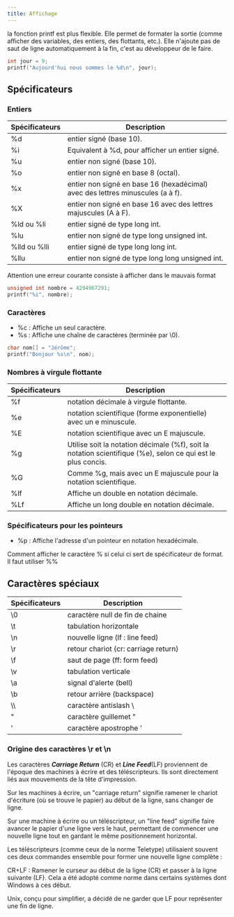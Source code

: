 ```yaml
---
title: Affichage
---
```


la fonction printf est plus flexible. Elle permet de formater la sortie (comme afficher des variables, des entiers, des flottants, etc.). Elle n'ajoute pas de saut de ligne automatiquement à la fin, c'est au développeur de le faire.

```c
int jour = 9;
printf("Aujourd'hui nous sommes le %d\n", jour);
```

## Spécificateurs

### Entiers

Spécificateurs|Description
---|---
%d |  entier signé (base 10).
%i | Equivalent à %d, pour afficher un entier signé.
%u |  entier non signé (base 10).
%o |  entier non signé en base 8 (octal).
%x |  entier non signé en base 16 (hexadécimal) avec des lettres minuscules (a à f).
%X |  entier non signé en base 16 avec des lettres majuscules (A à F).
%ld ou %li |  entier signé de type long int.
%lu |  entier non signé de type long unsigned int.
%lld ou %lli |  entier signé de type long long int.
%llu |  entier non signé de type long long unsigned int.

Attention une erreur courante consiste à afficher dans le mauvais format


```c
unsigned int nombre = 4294967291;
printf("%i", nombre);
```

### Caractères

- %c : Affiche un seul caractère.
- %s : Affiche une chaîne de caractères (terminée par \0).

```c
char nom[] = "Jérôme";
printf("Bonjour %s\n", nom);
```
### Nombres à virgule flottante

Spécificateurs|Description
---|---
%f | notation décimale à virgule flottante.
%e | notation scientifique (forme exponentielle) avec un e minuscule.
%E | notation scientifique avec un E majuscule.
%g | Utilise soit la notation décimale (%f), soit la notation scientifique (%e), selon ce qui est le plus concis.
%G | Comme %g, mais avec un E majuscule pour la notation scientifique.
%lf | Affiche un double en notation décimale.
%Lf | Affiche un long double en notation décimale.

### Spécificateurs pour les pointeurs

- %p : Affiche l'adresse d'un pointeur en notation hexadécimale.

Comment afficher le caractère % si celui ci sert de spécificateur de format.
Il faut utiliser %%

## Caractères spéciaux

Spécificateurs|Description
---|---
\0 | caractère null de fin de chaine
\t | tabulation horizontale
\n | nouvelle ligne (lf : line feed)
\r | retour chariot (cr: carriage return)
\f | saut de page (ff: form feed)
\v | tabulation verticale
\a | signal d'alerte (bell)
\b | retour arrière (backspace)
\\\\ | caractère antislash \\
\" | caractère guillemet "
\' | caractère apostrophe '

### Origine des caractères \r et \n

Les caractères ***Carriage Return*** (CR) et ***Line Feed***(LF) proviennent de l'époque des machines à écrire et des téléscripteurs. Ils sont directement liés aux mouvements de la tête d'impression.

Sur les machines à écrire, un "carriage return" signifie ramener le chariot d'écriture (où se trouve le papier) au début de la ligne, sans changer de ligne.

Sur une machine à écrire ou un téléscripteur, un "line feed" signifie faire avancer le papier d'une ligne vers le haut, permettant de commencer une nouvelle ligne tout en gardant le même positionnement horizontal.

Les téléscripteurs (comme ceux de la norme Teletype) utilisaient souvent ces deux commandes ensemble pour former une nouvelle ligne complète :

CR+LF : Ramener le curseur au début de la ligne (CR) et passer à la ligne suivante (LF). Cela a été adopté comme norme dans certains systèmes dont Windows à ces début.

Unix, conçu pour simplifier, a décidé de ne garder que LF pour représenter une fin de ligne.
